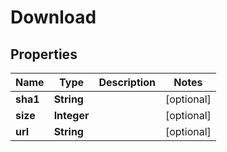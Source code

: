 

# Download


## Properties

| Name | Type | Description | Notes |
|------------ | ------------- | ------------- | -------------|
|**sha1** | **String** |  |  [optional] |
|**size** | **Integer** |  |  [optional] |
|**url** | **String** |  |  [optional] |



